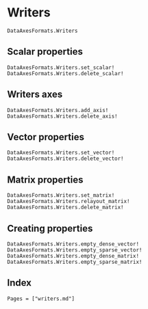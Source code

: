 # Writers

```@docs
DataAxesFormats.Writers
```

## Scalar properties

```@docs
DataAxesFormats.Writers.set_scalar!
DataAxesFormats.Writers.delete_scalar!
```

## Writers axes

```@docs
DataAxesFormats.Writers.add_axis!
DataAxesFormats.Writers.delete_axis!
```

## Vector properties

```@docs
DataAxesFormats.Writers.set_vector!
DataAxesFormats.Writers.delete_vector!
```

## Matrix properties

```@docs
DataAxesFormats.Writers.set_matrix!
DataAxesFormats.Writers.relayout_matrix!
DataAxesFormats.Writers.delete_matrix!
```

## Creating properties

```@docs
DataAxesFormats.Writers.empty_dense_vector!
DataAxesFormats.Writers.empty_sparse_vector!
DataAxesFormats.Writers.empty_dense_matrix!
DataAxesFormats.Writers.empty_sparse_matrix!
```

## Index

```@index
Pages = ["writers.md"]
```
